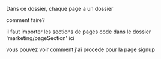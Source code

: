 

Dans ce dossier, chaque page a un dossier 

comment faire?

il faut importer les sections de pages code dans le dossier 'marketing/pageSection' ici

vous pouvez voir comment j'ai procede pour la page signup